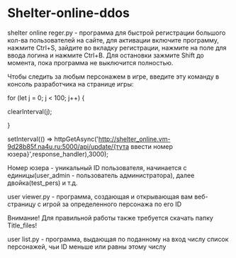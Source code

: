 # Shelter-online-ddos

shelter online reger.py - программа для быстрой регистрации большого кол-ва пользователей на сайте, для активации включите программу, нажмите Ctrl+S, зайдите во вкладку регистрации, нажмите на поле для ввода логина и нажмите Ctrl+B. Для остановки зажмите Shift до момента, пока программа не выключится полностью.

Чтобы следить за любым персонажем в игре, введите эту команду в консоль разработчика на странице игры:

for (let j = 0; j < 100; j++) {

clearInterval(j);

}

setInterval(() => httpGetAsync('http://shelter_online.vm-9d28b85f.na4u.ru:5000/api/update/{тута ввести номер юзера}',response_handler),3000);

Номер юзера - уникальный ID пользователя, начинается с единицы(user_admin - пользователь администратора), далее двойка(test_pers) и т.д.

user viewer.py - программа, создающая и открывающая вам веб-страницу с игрой за определенного персонажа по его ID

Внимание! Для правильной работы также требуется скачать папку Title_files!

user list.py - программа, выдающая по поданному на вход числу список персонажей, чьи ID меньше или равны этому числу
